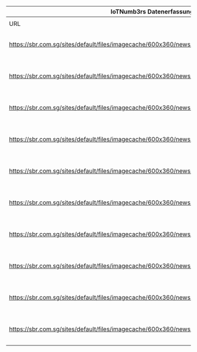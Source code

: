 |IoTNumb3rs Datenerfassung|||||||||||
| ---- | ---- | ---- | ---- | ---- | ---- | ---- | ---- | ---- | ---- | ---- |
||||||||||||
|URL|home_url|filename|device_class|device_count|market_class|market_volume|prognosis_year|publication_year|authorship_class|Dropbox folder|
|https://sbr.com.sg/sites/default/files/imagecache/600x360/news/Chart%20of%20the%20Day_16.png|https://sbr.com.sg/information-technology/news/chart-day-iot-connections-surge-further-in-next-5-years|file9_Chart20of20the20Day_16.png|wide-area iot|400000000|||2016|2017|journalist|Pattoho/20181122-1800|
|https://sbr.com.sg/sites/default/files/imagecache/600x360/news/Chart%20of%20the%20Day_16.png|https://sbr.com.sg/information-technology/news/chart-day-iot-connections-surge-further-in-next-5-years|file9_Chart20of20the20Day_16.png|short-range iot|5200000000|||2016|||Pattoho/20181122-1800|
|https://sbr.com.sg/sites/default/files/imagecache/600x360/news/Chart%20of%20the%20Day_16.png|https://sbr.com.sg/information-technology/news/chart-day-iot-connections-surge-further-in-next-5-years|file9_Chart20of20the20Day_16.png|PC/Laptop|1600000000|||2016|||Pattoho/20181122-1800|
|https://sbr.com.sg/sites/default/files/imagecache/600x360/news/Chart%20of%20the%20Day_16.png|https://sbr.com.sg/information-technology/news/chart-day-iot-connections-surge-further-in-next-5-years|file9_Chart20of20the20Day_16.png|Mobile Phones|7300000000|||2016|||Pattoho/20181122-1800|
|https://sbr.com.sg/sites/default/files/imagecache/600x360/news/Chart%20of%20the%20Day_16.png|https://sbr.com.sg/information-technology/news/chart-day-iot-connections-surge-further-in-next-5-years|file9_Chart20of20the20Day_16.png|Fixed Phones|1400000000|||2016|||Pattoho/20181122-1800|
|https://sbr.com.sg/sites/default/files/imagecache/600x360/news/Chart%20of%20the%20Day_16.png|https://sbr.com.sg/information-technology/news/chart-day-iot-connections-surge-further-in-next-5-years|file9_Chart20of20the20Day_16.png|wide-area iot|2100000000|||2022|||Pattoho/20181122-1800|
|https://sbr.com.sg/sites/default/files/imagecache/600x360/news/Chart%20of%20the%20Day_16.png|https://sbr.com.sg/information-technology/news/chart-day-iot-connections-surge-further-in-next-5-years|file9_Chart20of20the20Day_16.png|short-range iot|16000000000|||2022|||Pattoho/20181122-1800|
|https://sbr.com.sg/sites/default/files/imagecache/600x360/news/Chart%20of%20the%20Day_16.png|https://sbr.com.sg/information-technology/news/chart-day-iot-connections-surge-further-in-next-5-years|file9_Chart20of20the20Day_16.png|PC/Laptop|1700000000|||2022|||Pattoho/20181122-1800|
|https://sbr.com.sg/sites/default/files/imagecache/600x360/news/Chart%20of%20the%20Day_16.png|https://sbr.com.sg/information-technology/news/chart-day-iot-connections-surge-further-in-next-5-years|file9_Chart20of20the20Day_16.png|Mobile Phones|8600000000|||2022|||Pattoho/20181122-1800|
|https://sbr.com.sg/sites/default/files/imagecache/600x360/news/Chart%20of%20the%20Day_16.png|https://sbr.com.sg/information-technology/news/chart-day-iot-connections-surge-further-in-next-5-years|file9_Chart20of20the20Day_16.png|Fixed Phones|1300000000|||2022|||Pattoho/20181122-1800|
